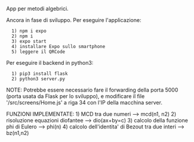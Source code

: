 App per metodi algebrici.


Ancora in fase di sviluppo. 
Per eseguire l'applicazione:

      1) npm i expo
      2) npm i  
      3) expo start
      4) installare Expo sullo smartphone
      5) leggere il QRCode 
	  
Per eseguire il backend in python3:

      1) pip3 install flask
      2) python3 server.py
      
      
NOTE: Potrebbe essere necessario fare il forwarding della porta 5000 (porta usata da Flask per lo sviluppo), e modificare il file '/src/screens/Home.js' a riga 34 con l'IP della macchina server. 




FUNZIONI IMPLEMENTATE:
	1) MCD tra due numeri --> mcd(n1, n2)
	2) risoluzione equazioni diofantee --> dio(ax+by=c)
	3) calcolo della funzione phi di Eulero --> phi(n)
	4) calcolo dell'identita' di Bezout tra due interi --> bz(n1,n2)
